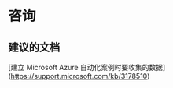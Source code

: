 
<properties
    pageTitle="advisory"
    description="32536799Advisory"
    service="microsoft.automation"
    resource="automationaccounts"
    authors="adoyle"
    displayorder=""
    selfHelpType="generic"
    supportTopicIds="32536799"
    resourceTags=""
    productPesIds="15607"
    cloudEnvironments="public"
/>


# 咨询


## **建议的文档**
[建立 Microsoft Azure 自动化案例时要收集的数据] (https://support.microsoft.com/kb/3178510)


<!--HONumber=Aug16_HO3-->


